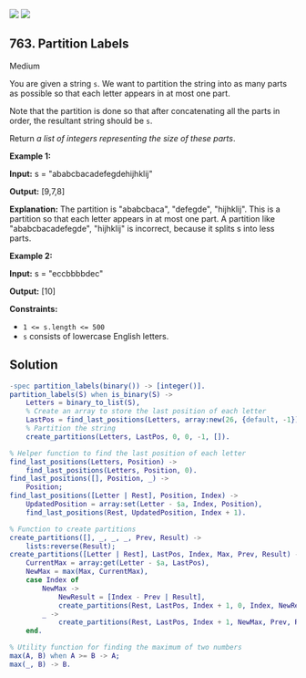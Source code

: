 [![](https://img.shields.io/github/stars/javadev/LeetCode-in-All?label=Stars&style=flat-square)](https://github.com/javadev/LeetCode-in-All)
[![](https://img.shields.io/github/forks/javadev/LeetCode-in-All?label=Fork%20me%20on%20GitHub%20&style=flat-square)](https://github.com/javadev/LeetCode-in-All/fork)

## 763\. Partition Labels

Medium

You are given a string `s`. We want to partition the string into as many parts as possible so that each letter appears in at most one part.

Note that the partition is done so that after concatenating all the parts in order, the resultant string should be `s`.

Return _a list of integers representing the size of these parts_.

**Example 1:**

**Input:** s = "ababcbacadefegdehijhklij"

**Output:** [9,7,8]

**Explanation:** The partition is "ababcbaca", "defegde", "hijhklij". This is a partition so that each letter appears in at most one part. A partition like "ababcbacadefegde", "hijhklij" is incorrect, because it splits s into less parts.

**Example 2:**

**Input:** s = "eccbbbbdec"

**Output:** [10]

**Constraints:**

*   `1 <= s.length <= 500`
*   `s` consists of lowercase English letters.

## Solution

```erlang
-spec partition_labels(binary()) -> [integer()].
partition_labels(S) when is_binary(S) ->
    Letters = binary_to_list(S),
    % Create an array to store the last position of each letter
    LastPos = find_last_positions(Letters, array:new(26, {default, -1})),
    % Partition the string
    create_partitions(Letters, LastPos, 0, 0, -1, []).

% Helper function to find the last position of each letter
find_last_positions(Letters, Position) ->
    find_last_positions(Letters, Position, 0).
find_last_positions([], Position, _) ->
    Position;
find_last_positions([Letter | Rest], Position, Index) ->
    UpdatedPosition = array:set(Letter - $a, Index, Position),
    find_last_positions(Rest, UpdatedPosition, Index + 1).

% Function to create partitions
create_partitions([], _, _, _, Prev, Result) ->
    lists:reverse(Result);
create_partitions([Letter | Rest], LastPos, Index, Max, Prev, Result) ->
    CurrentMax = array:get(Letter - $a, LastPos),
    NewMax = max(Max, CurrentMax),
    case Index of
        NewMax ->
            NewResult = [Index - Prev | Result],
            create_partitions(Rest, LastPos, Index + 1, 0, Index, NewResult);
        _ ->
            create_partitions(Rest, LastPos, Index + 1, NewMax, Prev, Result)
    end.

% Utility function for finding the maximum of two numbers
max(A, B) when A >= B -> A;
max(_, B) -> B.
```